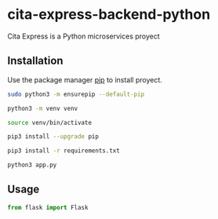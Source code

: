 # cita-express-backend-python

Cita Express is a Python microservices proyect

## Installation

Use the package manager [pip](https://pip.pypa.io/en/stable/) to install proyect.

```bash
sudo python3 -m ensurepip --default-pip

python3 -m venv venv

source venv/bin/activate

pip3 install --upgrade pip

pip3 install -r requirements.txt

python3 app.py
```

## Usage

```python
from flask import Flask
```
